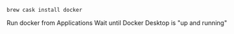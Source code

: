 ```
brew cask install docker
```
Run docker from Applications
Wait until Docker Desktop is "up and running"
